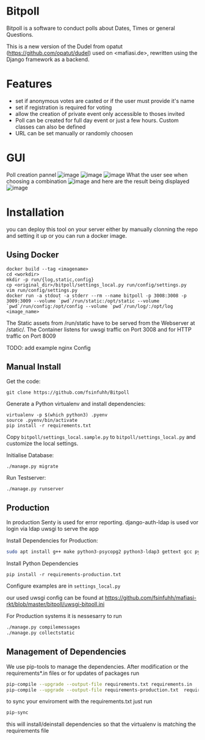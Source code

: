 # Bitpoll

Bitpoll is a software to conduct polls about Dates, Times or general Questions.


This is a new version of the Dudel from opatut (<https://github.com/opatut/dudel>) used on <mafiasi.de>, rewritten using the Django framework as a backend.


# Features
 * set if anonymous votes are casted or if the user must provide it's name
 * set if registration is required for voting
 * allow the creation of private event only accessible to thoses invited
 * Poll can be created for full day event or just a few hours. Custom classes can also be defined
 * URL can be set manually or randomly choosen

# GUI

Poll creation pannel
![image](https://user-images.githubusercontent.com/15912256/190876284-ac6dd2e0-04c6-4d44-a53d-7dd72263a109.png)
![image](https://user-images.githubusercontent.com/15912256/190876419-d129d3c2-cda0-4da6-8b7a-7a30bf5d83e9.png)
![image](https://user-images.githubusercontent.com/15912256/190876455-55d8dc36-a117-4c41-b4ce-5184f5db8bc5.png)
What the user see when choosing a combination
![image](https://user-images.githubusercontent.com/15912256/190876484-a5b3cb2c-db77-4c5f-b1f2-43b5106c4691.png)
and here are the result being displayed 
![image](https://user-images.githubusercontent.com/15912256/190876528-178ace35-a3b8-4a55-8bf6-5c5afe0662c9.png)

# Installation
you can deploy this tool on your server either by manually clonning the repo and setting it up or you can run a docker image.

## Using Docker

~~~
docker build --tag <imagename>
cd <workdir>
mkdir -p run/{log,static,config}
cp <original_dir>/bitpoll/settings_local.py run/config/settings.py
vim run/config/settings.py
docker run -a stdout -a stderr --rm --name bitpoll -p 3008:3008 -p 3009:3009 --volume `pwd`/run/static:/opt/static --volume `pwd`/run/config:/opt/config --volume `pwd`/run/log/:/opt/log <image_name>
~~~
The Static assets from <workdir>/run/static have to be served from the Webserver at /static/.
The Container listens for uwsgi traffic on Port 3008 and for HTTP traffic on Port 8009

TODO: add example nginx Config

## Manual Install

Get the code:

~~~
git clone https://github.com/fsinfuhh/Bitpoll
~~~

Generate a Python virtualenv and install dependencies:

```
virtualenv -p $(which python3) .pyenv
source .pyenv/bin/activate
pip install -r requirements.txt
```

Copy `bitpoll/settings_local.sample.py` to `bitpoll/settings_local.py` and customize the local settings.

Initialise Database:

```
./manage.py migrate
```

Run Testserver:

```
./manage.py runserver
```

## Production

In production Senty is used for error reporting.
django-auth-ldap is used vor login via ldap
uwsgi to serve the app

Install Dependencies for Production:

```bash
sudo apt install g++ make python3-psycopg2 python3-ldap3 gettext gcc python3-dev libldap2-dev libsasl2-dev
```

Install Python Dependencies

```
pip install -r requirements-production.txt
```

Configure examples are in `settings_local.py`

our used uwsgi config can be found at
<https://github.com/fsinfuhh/mafiasi-rkt/blob/master/bitpoll/uwsgi-bitpoll.ini>

For Production systems it is nessesarry to run

```bash
./manage.py compilemessages
./manage.py collectstatic
```

## Management of Dependencies

We use pip-tools to manage the dependencies.
After modification or the requirements*.in files or for updates of packages run

```bash
pip-compile --upgrade --output-file requirements.txt requirements.in
pip-compile --upgrade --output-file requirements-production.txt  requirements-production.in requirements.in
```

to sync your enviroment with the requirements.txt just run

```bash
pip-sync
```

this will install/deinstall dependencies so that the virtualenv is matching the requirements file
